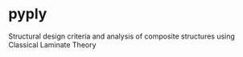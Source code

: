 # pyply
Structural design criteria and analysis of composite structures using Classical Laminate Theory

